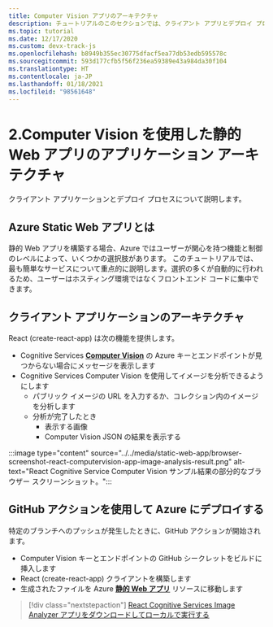 ```yaml
---
title: Computer Vision アプリのアーキテクチャ
description: チュートリアルのこのセクションでは、クライアント アプリとデプロイ プロセスについて説明します。
ms.topic: tutorial
ms.date: 12/17/2020
ms.custom: devx-track-js
ms.openlocfilehash: b8949b355ec30775dfacf5ea77db53edb595578c
ms.sourcegitcommit: 593d177cfb5f56f236ea59389e43a984da30f104
ms.translationtype: HT
ms.contentlocale: ja-JP
ms.lasthandoff: 01/18/2021
ms.locfileid: "98561648"
---
```

# <a name="2-application-architecture-for-static-web-app-with-computer-vision"></a>2.Computer Vision を使用した静的 Web アプリのアプリケーション アーキテクチャ

クライアント アプリケーションとデプロイ プロセスについて説明します。

## <a name="what-is-an-azure-static-web-app"></a>Azure Static Web アプリとは

静的 Web アプリを構築する場合、Azure ではユーザーが関心を持つ機能と制御のレベルによって、いくつかの選択肢があります。 このチュートリアルでは、最も簡単なサービスについて重点的に説明します。選択の多くが自動的に行われるため、ユーザーはホスティング環境ではなくフロントエンド コードに集中できます。

## <a name="client-application-architecture"></a>クライアント アプリケーションのアーキテクチャ

React (create-react-app) は次の機能を提供します。 
* Cognitive Services [**Computer Vision**](/azure/cognitive-services/computer-vision/) の Azure キーとエンドポイントが見つからない場合にメッセージを表示します
* Cognitive Services Computer Vision を使用してイメージを分析できるようにします
    * パブリック イメージの URL を入力するか、コレクション内のイメージを分析します
    * 分析が完了したとき
        * 表示する画像
        * Computer Vision JSON の結果を表示する 

:::image type="content" source="../../media/static-web-app/browser-screenshot-react-computervision-app-image-analysis-result.png" alt-text="React Cognitive Service Computer Vision サンプル結果の部分的なブラウザー スクリーンショット。":::

## <a name="deploy-to-azure-with-github-action"></a>GitHub アクションを使用して Azure にデプロイする

特定のブランチへのプッシュが発生したときに、GitHub アクションが開始されます。
* Computer Vision キーとエンドポイントの GitHub シークレットをビルドに挿入します
* React (create-react-app) クライアントを構築します
* 生成されたファイルを Azure [**静的 Web アプリ**](/azure/static-web-apps) リソースに移動します

> [!div class="nextstepaction"]
> [React Cognitive Services Image Analyzer アプリをダウンロードしてローカルで実行する](run-the-react-cognitive-services-image-analyzer-app-locally.md)